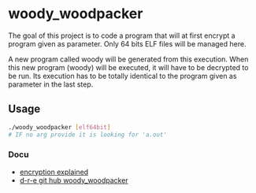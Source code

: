 # woody_woodpacker

The goal of this project is to code a program that will at first encrypt a program given as parameter. Only 64 bits ELF files will be managed here.

A new program called woody will be generated from this execution. When this new program (woody) will be executed, it will have to be decrypted to be run. Its execution has to be totally identical to the program given as parameter in the last step.

## Usage

```bash
./woody_woodpacker [elf64bit]
# IF no arg provide it is looking for 'a.out'
```

### Docu

- [encryption explained](https://grugq.github.io/docs/phrack-58-05.txt)
- [d-r-e git hub woody_woodpacker](https://github.com/d-r-e/woody_woodpacker/tree/main)
